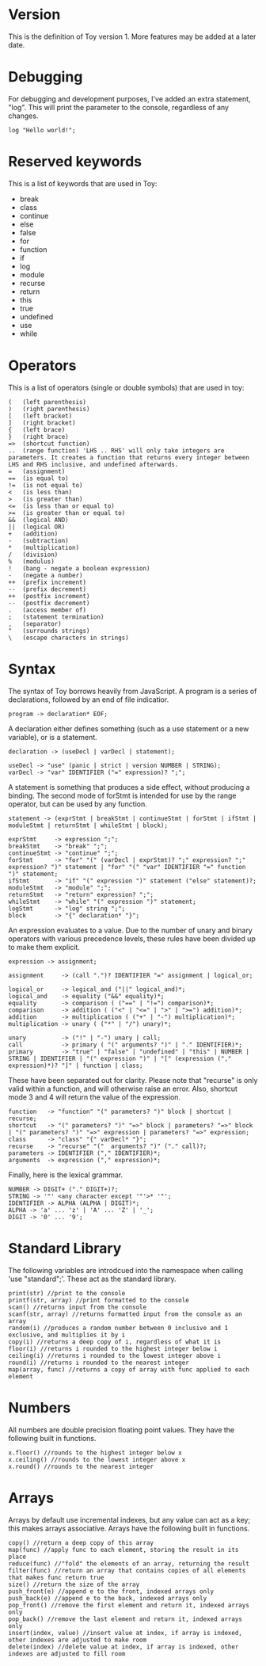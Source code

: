 # Version

This is the definition of Toy version 1. More features may be added at a later date.

# Debugging

For debugging and development purposes, I've added an extra statement, "log". This will print the parameter to the console, regardless of any changes.

```
log "Hello world!";
```

# Reserved keywords

This is a list of keywords that are used in Toy:

* break
* class
* continue
* else
* false
* for
* function
* if
* log
* module
* recurse
* return
* this
* true
* undefined
* use
* while

# Operators

This is a list of operators (single or double symbols) that are used in toy:

```
(   (left parenthesis)
)   (right parenthesis)
[   (left bracket)
]   (right bracket)
{   (left brace)
}   (right brace)
=>  (shortcut function)
..  (range function) 'LHS .. RHS' will only take integers are parameters. It creates a function that returns every integer between LHS and RHS inclusive, and undefined afterwards.
=   (assignment)
==  (is equal to)
!=  (is not equal to)
<   (is less than)
>   (is greater than)
<=  (is less than or equal to)
>=  (is greater than or equal to)
&&  (logical AND)
||  (logical OR)
+   (addition)
-   (subtraction)
*   (multiplication)
/   (division)
%   (modulus)
!   (bang - negate a boolean expression)
-   (negate a number)
++  (prefix increment)
--  (prefix decrement)
++  (postfix increment)
--  (postfix decrement)
.   (access member of)
;   (statement termination)
,   (separator)
"   (surrounds strings)
\   (escape characters in strings)
```

# Syntax

The syntax of Toy borrows heavily from JavaScript. A program is a series of declarations, followed by an end of file indicatior.

```
program -> declaration* EOF;
```

A declaration either defines something (such as a use statement or a new variable), or is a statement.

```
declaration -> (useDecl | varDecl | statement);

useDecl -> "use" (panic | strict | version NUMBER | STRING);
varDecl -> "var" IDENTIFIER ("=" expression)? ";";
```

A statement is something that produces a side effect, without producing a binding. The second mode of forStmt is intended for use by the range operator, but can be used by any function.

```
statement -> (exprStmt | breakStmt | continueStmt | forStmt | ifStmt | moduleStmt | returnStmt | whileStmt | block);

exprStmt     -> expression ";";
breakStmt    -> "break" ";";
continueStmt -> "continue" ";";
forStmt      -> "for" "(" (varDecl | exprStmt)? ";" expression? ";" expression? ")" statement | "for" "(" "var" IDENTIFIER "=" function ")" statement;
ifStmt       -> "if" "(" expression ")" statement ("else" statement)?;
moduleStmt   -> "module" ";";
returnStmt   -> "return" expression? ";";
whileStmt    -> "while" "(" expression ")" statement;
logStmt      -> "log" string ";";
block        -> "{" declaration* "}";
```

An expression evaluates to a value. Due to the number of unary and binary operators with various precedence levels, these rules have been divided up to make them explicit.

```
expression -> assignment;

assignment     -> (call ".")? IDENTIFIER "=" assignment | logical_or;

logical_or     -> logical_and ("||" logical_and)*;
logical_and    -> equality ("&&" equality)*;
equality       -> comparison ( ("==" | "!=") comparison)*;
comparison     -> addition ( ("<" | "<=" | ">" | ">=") addition)*;
addition       -> multiplication ( ("+" | "-") multiplication)*;
multiplication -> unary ( ("*" | "/") unary)*;

unary          -> ("!" | "-") unary | call;
call           -> primary ( "(" arguments? ")" | "." IDENTIFIER)*;
primary        -> "true" | "false" | "undefined" | "this" | NUMBER | STRING | IDENTIFIER | "(" expression ")" | "[" (expression ("," expression)*)? "]" | function | class;
```

These have been separated out for clarity. Please note that "recurse" is only valid within a function, and will otherwise raise an error. Also, shortcut mode 3 and 4 will return the value of the expression.

```
function   -> "function" "(" parameters? ")" block | shortcut | recurse;
shortcut   -> "(" parameters? ")" "=>" block | parameters? "=>" block | "(" parameters? ")" "=>" expression | parameters? "=>" expression;
class      -> "class" "{" varDecl* "}";
recurse    -> "recurse" "("  arguments? ")" ("." call)?;
parameters -> IDENTIFIER ("," IDENTIFIER)*;
arguments  -> expression ("," expression)*;
```

Finally, here is the lexical grammar.

```
NUMBER -> DIGIT+ ("." DIGIT+)?;
STRING -> '"' <any character except '"'>* '"';
IDENTIFIER -> ALPHA (ALPHA | DIGIT)*;
ALPHA -> 'a' ... 'z' | 'A' ... 'Z' | '_';
DIGIT -> '0' ... '9';
```

# Standard Library

The following variables are introdcued into the namespace when calling 'use "standard";'. These act as the standard library.

```
print(str) //print to the console
printf(str, array) //print formatted to the console
scan() //returns input from the console
scanf(str, array) //returns formatted input from the console as an array
random(i) //produces a random number between 0 inclusive and 1 exclusive, and multiplies it by i
copy(i) //returns a deep copy of i, regardless of what it is
floor(i) //returns i rounded to the highest integer below i
ceiling(i) //returns i rounded to the lowest integer above i
round(i) //returns i rounded to the nearest integer
map(array, func) //returns a copy of array with func applied to each element
```

# Numbers

All numbers are double precision floating point values. They have the following built in functions.

```
x.floor() //rounds to the highest integer below x
x.ceiling() //rounds to the lowest integer above x
x.round() //rounds to the nearest integer
```

# Arrays

Arrays by default use incremental indexes, but any value can act as a key; this makes arrays associative. Arrays have the following built in functions.

```
copy() //return a deep copy of this array
map(func) //apply func to each element, storing the result in its place
reduce(func) //"fold" the elements of an array, returning the result
filter(func) //return an array that contains copies of all elements that makes func return true
size() //return the size of the array
push_front(e) //append e to the front, indexed arrays only
push_back(e) //append e to the back, indexed arrays only
pop_front() //remove the first element and return it, indexed arrays only
pop_back() //remove the last element and return it, indexed arrays only
insert(index, value) //insert value at index, if array is indexed, other indexes are adjusted to make room
delete(index) //delete value at index, if array is indexed, other indexes are adjusted to fill room
```